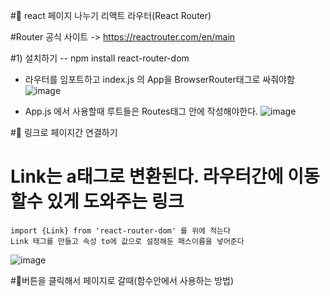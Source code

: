 #🎃 react 페이지 나누기 리액트 라우터(React Router)

#Router 공식 사이트 -> https://reactrouter.com/en/main

#1) 설치하기 -- npm install react-router-dom

* 라우터를 임포트하고 index.js 의 App을 BrowserRouter태그로 싸줘야함
![image](https://github.com/manbock/node.js/assets/145514177/d88a2219-50c8-43bf-95ab-75bc845a474f)




* App.js 에서 사용할때 루트들은  Routes태그 안에 작성해야한다.
![image](https://github.com/manbock/node.js/assets/145514177/be8d409e-6a1d-4a8b-9c50-b0ee7853ce7c)


#🎃 링크로 페이지간 연결하기

# Link는 a태그로 변환된다. 라우터간에 이동할수 있게 도와주는 링크
```
import {Link} from 'react-router-dom' 를 위에 적는다
Link 태그를 만들고 속성 to에 값으로 설정해둔 패스이름을 넣어준다
```

![image](https://github.com/manbock/node.js/assets/145514177/9cd4613f-aba4-4ff0-a7c9-ef9845b05e02)



#🎃버튼을 클릭해서 페이지로 갈때(함수안에서 사용하는 방법)
